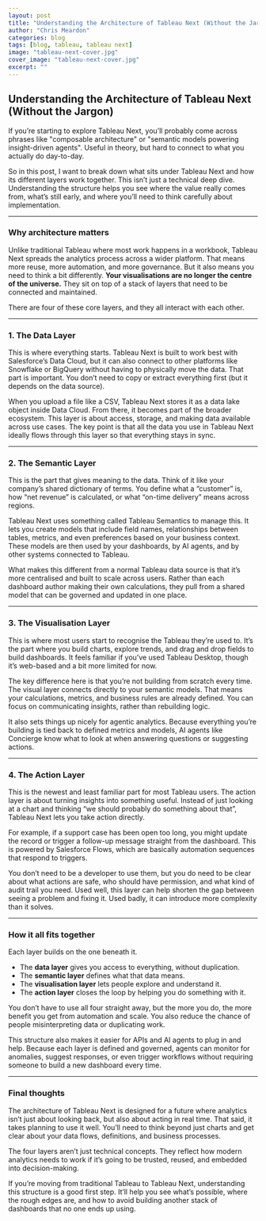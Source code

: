 ```yaml
---
layout: post
title: "Understanding the Architecture of Tableau Next (Without the Jargon)"
author: "Chris Meardon"
categories: blog
tags: [blog, tableau, tableau next]
image: "tableau-next-cover.jpg"
cover_image: "tableau-next-cover.jpg"
excerpt: ""
---
```


## **Understanding the Architecture of Tableau Next (Without the Jargon)**

If you’re starting to explore Tableau Next, you’ll probably come across phrases like "composable architecture" or "semantic models powering insight-driven agents". Useful in theory, but hard to connect to what you actually do day-to-day.

So in this post, I want to break down what sits under Tableau Next and how its different layers work together. This isn’t just a technical deep dive. Understanding the structure helps you see where the value really comes from, what’s still early, and where you’ll need to think carefully about implementation.

---

### Why architecture matters

Unlike traditional Tableau where most work happens in a workbook, Tableau Next spreads the analytics process across a wider platform. That means more reuse, more automation, and more governance. But it also means you need to think a bit differently. **Your visualisations are no longer the centre of the universe.** They sit on top of a stack of layers that need to be connected and maintained.

There are four of these core layers, and they all interact with each other.

---

### 1. The Data Layer

This is where everything starts. Tableau Next is built to work best with Salesforce’s Data Cloud, but it can also connect to other platforms like Snowflake or BigQuery without having to physically move the data. That part is important. You don’t need to copy or extract everything first (but it depends on the data source).

When you upload a file like a CSV, Tableau Next stores it as a data lake object inside Data Cloud. From there, it becomes part of the broader ecosystem. This layer is about access, storage, and making data available across use cases. The key point is that all the data you use in Tableau Next ideally flows through this layer so that everything stays in sync.

---

### 2. The Semantic Layer

This is the part that gives meaning to the data. Think of it like your company’s shared dictionary of terms. You define what a “customer” is, how “net revenue” is calculated, or what “on-time delivery” means across regions.

Tableau Next uses something called Tableau Semantics to manage this. It lets you create models that include field names, relationships between tables, metrics, and even preferences based on your business context. These models are then used by your dashboards, by AI agents, and by other systems connected to Tableau.

What makes this different from a normal Tableau data source is that it’s more centralised and built to scale across users. Rather than each dashboard author making their own calculations, they pull from a shared model that can be governed and updated in one place.

---

### 3. The Visualisation Layer

This is where most users start to recognise the Tableau they’re used to. It’s the part where you build charts, explore trends, and drag and drop fields to build dashboards. It feels familiar if you’ve used Tableau Desktop, though it’s web-based and a bit more limited for now.

The key difference here is that you’re not building from scratch every time. The visual layer connects directly to your semantic models. That means your calculations, metrics, and business rules are already defined. You can focus on communicating insights, rather than rebuilding logic.

It also sets things up nicely for agentic analytics. Because everything you’re building is tied back to defined metrics and models, AI agents like Concierge know what to look at when answering questions or suggesting actions.

---

### 4. The Action Layer

This is the newest and least familiar part for most Tableau users. The action layer is about turning insights into something useful. Instead of just looking at a chart and thinking “we should probably do something about that”, Tableau Next lets you take action directly.

For example, if a support case has been open too long, you might update the record or trigger a follow-up message straight from the dashboard. This is powered by Salesforce Flows, which are basically automation sequences that respond to triggers.

You don’t need to be a developer to use them, but you do need to be clear about what actions are safe, who should have permission, and what kind of audit trail you need. Used well, this layer can help shorten the gap between seeing a problem and fixing it. Used badly, it can introduce more complexity than it solves.

---

### How it all fits together

Each layer builds on the one beneath it.

- The **data layer** gives you access to everything, without duplication.
- The **semantic layer** defines what that data means.
- The **visualisation layer** lets people explore and understand it.
- The **action layer** closes the loop by helping you do something with it.

You don’t have to use all four straight away, but the more you do, the more benefit you get from automation and scale. You also reduce the chance of people misinterpreting data or duplicating work.

This structure also makes it easier for APIs and AI agents to plug in and help. Because each layer is defined and governed, agents can monitor for anomalies, suggest responses, or even trigger workflows without requiring someone to build a new dashboard every time.

---

### Final thoughts

The architecture of Tableau Next is designed for a future where analytics isn’t just about looking back, but also about acting in real time. That said, it takes planning to use it well. You’ll need to think beyond just charts and get clear about your data flows, definitions, and business processes.

The four layers aren’t just technical concepts. They reflect how modern analytics needs to work if it’s going to be trusted, reused, and embedded into decision-making.

If you’re moving from traditional Tableau to Tableau Next, understanding this structure is a good first step. It’ll help you see what’s possible, where the rough edges are, and how to avoid building another stack of dashboards that no one ends up using.
